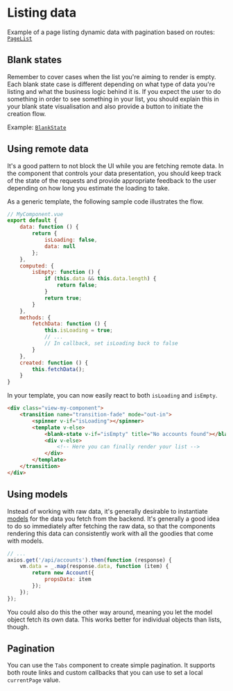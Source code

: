 
# Listing data

Example of a page listing dynamic data with pagination based on routes: [`PageList`](https://github.com/Eiskis/vue-webpack/blob/master/src/components/pages/PageList.vue)

## Blank states

Remember to cover cases when the list you're aiming to render is empty. Each blank state case is different depending on what type of data you're listing and what the business logic behind it is. If you expect the user to do something in order to see something in your list, you should explain this in your blank state visualisation and also provide a button to initiate the creation flow.

Example: [`BlankState`](https://github.com/Eiskis/vue-webpack/blob/master/src/components/snippets/BlankState.vue)

## Using remote data

It's a good pattern to not block the UI while you are fetching remote data. In the component that controls your data presentation, you should keep track of the state of the requests and provide appropriate feedback to the user depending on how long you estimate the loading to take.

As a generic template, the following sample code illustrates the flow.

```js
// MyComponent.vue
export default {
	data: function () {
		return {
			isLoading: false,
			data: null
		};
	},
	computed: {
		isEmpty: function () {
			if (this.data && this.data.length) {
				return false;
			}
			return true;
		}
	},
	methods: {
		fetchData: function () {
			this.isLoading = true;
			// ...
			// In callback, set isLoading back to false
		}
	},
	created: function () {
		this.fetchData();
	}
}
```

In your template, you can now easily react to both `isLoading` and `isEmpty`.

```html
<div class="view-my-component">
	<transition name="transition-fade" mode="out-in">
		<spinner v-if="isLoading"></spinner>
		<template v-else>
			<blank-state v-if="isEmpty" title="No accounts found"></blank-state>
			<div v-else>
				<!-- Here you can finally render your list -->
			</div>
		</template>
	</transition>
</div>
```

## Using models

Instead of working with raw data, it's generally desirable to instantiate [models](../app/models.md) for the data you fetch from the backend. It's generally a good idea to do so immediately after fetching the raw data, so that the components rendering this data can consistently work with all the goodies that come with models.

```js
// ...
axios.get('/api/accounts').then(function (response) {
	vm.data = _.map(response.data, function (item) {
		return new Account({
			propsData: item
		});
	});
});
```

You could also do this the other way around, meaning you let the model object fetch its own data. This works better for individual objects than lists, though.

## Pagination

You can use the `Tabs` component to create simple pagination. It supports both route links and custom callbacks that you can use to set a local `currentPage` value.
